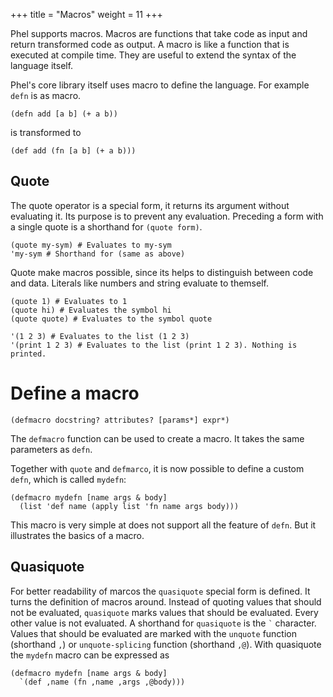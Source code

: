 +++
title = "Macros"
weight = 11
+++

Phel supports macros. Macros are functions that take code as input and return transformed code as output. A macro is like a function that is executed at compile time. They are useful to extend the syntax of the language itself.

Phel's core library itself uses macro to define the language. For example `defn` is as macro.

```phel
(defn add [a b] (+ a b))
```
is transformed to
```phel
(def add (fn [a b] (+ a b)))
```

## Quote

The quote operator is a special form, it returns its argument without evaluating it. Its purpose is to prevent any evaluation. Preceding a form with a single quote is a shorthand for `(quote form)`.

```phel
(quote my-sym) # Evaluates to my-sym
'my-sym # Shorthand for (same as above)
```
Quote make macros possible, since its helps to distinguish between code and data. Literals like numbers and string evaluate to themself.

```phel
(quote 1) # Evaluates to 1
(quote hi) # Evaluates the symbol hi
(quote quote) # Evaluates to the symbol quote

'(1 2 3) # Evaluates to the list (1 2 3)
'(print 1 2 3) # Evaluates to the list (print 1 2 3). Nothing is printed.
```

# Define a macro

```phel
(defmacro docstring? attributes? [params*] expr*)
```

The `defmacro` function can be used to create a macro. It takes the same parameters as `defn`.

Together with `quote` and `defmarco`, it is now possible to define a custom `defn`, which is called `mydefn`:

```phel
(defmacro mydefn [name args & body]
  (list 'def name (apply list 'fn name args body)))
```
This macro is very simple at does not support all the feature of `defn`. But it illustrates the basics of a macro.

## Quasiquote

For better readability of marcos the `quasiquote` special form is defined. It turns the definition of macros around. Instead of quoting values that should not be evaluated, `quasiquote` marks values that should be evaluated. Every other value is not evaluated. A shorthand for `quasiquote` is the `` ` `` character. Values that should be evaluated are marked with the `unquote` function (shorthand `,`) or `unquote-splicing` function (shorthand `,@`). With quasiquote the `mydefn` macro can be expressed as

```phel
(defmacro mydefn [name args & body]
  `(def ,name (fn ,name ,args ,@body)))

